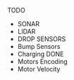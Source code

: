 TODO
- SONAR
- LIDAR
- DROP SENSORS
- Bump Sensors
- Charging
DONE
- Motors Encoding
- Motor Velocity
